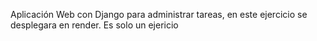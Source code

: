 Aplicación Web con Django para administrar tareas, en este ejercicio se desplegara en render. Es solo un ejericio
